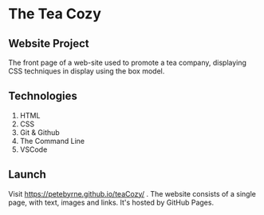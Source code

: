 # The Tea Cozy

## Website Project

The front page of a web-site used to promote a tea company, displaying CSS techniques in display using the box model.

## Technologies

1. HTML
2. CSS
3. Git & Github
4. The Command Line
5. VSCode

## Launch

Visit https://petebyrne.github.io/teaCozy/ . The website consists of a single page, with text, images and links. It's hosted by GitHub Pages.
